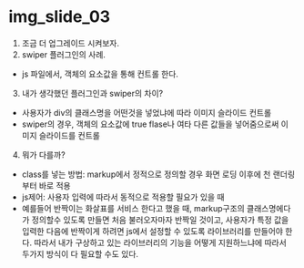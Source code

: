  # img_slide_03
 1. 조금 더 업그레이드 시켜보자.
 2. swiper 플러그인의 사례.
  - js 파일에서, 객체의 요소값을 통해 컨트롤 한다.
 3. 내가 생각했던 플러그인과 swiper의 차이?
  - 사용자가 div의 클래스명을 어떤것을 넣었냐에 따라 이미지 슬라이드 컨트롤
  - swiper의 경우, 객체의 요소값에 true flase나 여타 다른 값들을 넣어줌으로써 이미지 슬라이드를 컨트롤
 4. 뭐가 다를까?
  - class를 넣는 방법: markup에서 정적으로 정의할 경우 화면 로딩 이후에 천 랜더링부터 바로 적용
  - js제어: 사용자 입력에 따라서 동적으로 적용할 필요가 있을 때
  - 예를들어 반짝이는 화살표를 서비스 한다고 했을 때, markup구조의 클래스명에다가 정의할수 있도록 만들면 처음 불러오자마자 반짝일 것이고,
    사용자가 특정 값을 입력한 다음에 반짝이게 하려면 js에서 설정할 수 있도록 라이브러리를 만들어야 한다.
    따라서 내가 구상하고 있는 라이브러리의 기능을 어떻게 지원하느냐에 따라서 두가지 방식이 다 필요할 수도 있다.
